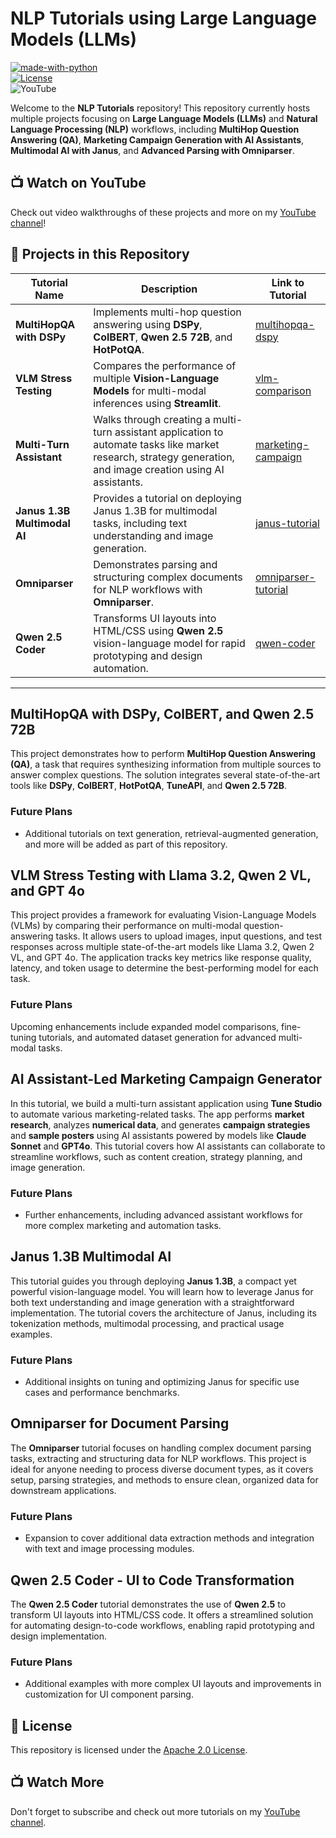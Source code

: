 # NLP Tutorials using Large Language Models (LLMs)

[![made-with-python](https://img.shields.io/badge/Made%20with-Python-1f425f.svg)](https://www.python.org/)  
[![License](https://img.shields.io/badge/License-Apache_2.0-blue.svg)](https://opensource.org/licenses/Apache-2.0)  
![YouTube](https://img.shields.io/badge/YouTube-%23FF0000.svg?style=for-the-badge&logo=YouTube&logoColor=white)

Welcome to the **NLP Tutorials** repository! This repository currently hosts multiple projects focusing on **Large Language Models (LLMs)** and **Natural Language Processing (NLP)** workflows, including **MultiHop Question Answering (QA)**, **Marketing Campaign Generation with AI Assistants**, **Multimodal AI with Janus**, and **Advanced Parsing with Omniparser**.

## 📺 Watch on YouTube
Check out video walkthroughs of these projects and more on my [YouTube channel](https://www.youtube.com/@AryanKargwal)!

## 🚀 Projects in this Repository

| Tutorial Name                    | Description                                                                                                    | Link to Tutorial                 |
|----------------------------------|----------------------------------------------------------------------------------------------------------------|----------------------------------|
| **MultiHopQA with DSPy**          | Implements multi-hop question answering using **DSPy**, **ColBERT**, **Qwen 2.5 72B**, and **HotPotQA**.        | [multihopqa-dspy](./multihopqa-dspy) |
| **VLM Stress Testing**            | Compares the performance of multiple **Vision-Language Models** for multi-modal inferences using **Streamlit**. | [vlm-comparison](./vlm-comparison)   |
| **Multi-Turn Assistant**          | Walks through creating a multi-turn assistant application to automate tasks like market research, strategy generation, and image creation using AI assistants. | [marketing-campaign](./multi-turn-agents) |
| **Janus 1.3B Multimodal AI**      | Provides a tutorial on deploying Janus 1.3B for multimodal tasks, including text understanding and image generation. | [janus-tutorial](./janus-tutorial) |
| **Omniparser**                    | Demonstrates parsing and structuring complex documents for NLP workflows with **Omniparser**. | [omniparser-tutorial](./omniparser) |
| **Qwen 2.5 Coder**                | Transforms UI layouts into HTML/CSS using **Qwen 2.5** vision-language model for rapid prototyping and design automation. | [qwen-coder](./qwen-coder) |

---

## MultiHopQA with DSPy, ColBERT, and Qwen 2.5 72B

This project demonstrates how to perform **MultiHop Question Answering (QA)**, a task that requires synthesizing information from multiple sources to answer complex questions. The solution integrates several state-of-the-art tools like **DSPy**, **ColBERT**, **HotPotQA**, **TuneAPI**, and **Qwen 2.5 72B**.

### Future Plans
- Additional tutorials on text generation, retrieval-augmented generation, and more will be added as part of this repository.

## VLM Stress Testing with Llama 3.2, Qwen 2 VL, and GPT 4o

This project provides a framework for evaluating Vision-Language Models (VLMs) by comparing their performance on multi-modal question-answering tasks. It allows users to upload images, input questions, and test responses across multiple state-of-the-art models like Llama 3.2, Qwen 2 VL, and GPT 4o. The application tracks key metrics like response quality, latency, and token usage to determine the best-performing model for each task.

### Future Plans
Upcoming enhancements include expanded model comparisons, fine-tuning tutorials, and automated dataset generation for advanced multi-modal tasks.

## AI Assistant-Led Marketing Campaign Generator

In this tutorial, we build a multi-turn assistant application using **Tune Studio** to automate various marketing-related tasks. The app performs **market research**, analyzes **numerical data**, and generates **campaign strategies** and **sample posters** using AI assistants powered by models like **Claude Sonnet** and **GPT4o**. This tutorial covers how AI assistants can collaborate to streamline workflows, such as content creation, strategy planning, and image generation.

### Future Plans
- Further enhancements, including advanced assistant workflows for more complex marketing and automation tasks.

## Janus 1.3B Multimodal AI

This tutorial guides you through deploying **Janus 1.3B**, a compact yet powerful vision-language model. You will learn how to leverage Janus for both text understanding and image generation with a straightforward implementation. The tutorial covers the architecture of Janus, including its tokenization methods, multimodal processing, and practical usage examples.

### Future Plans
- Additional insights on tuning and optimizing Janus for specific use cases and performance benchmarks.

## Omniparser for Document Parsing

The **Omniparser** tutorial focuses on handling complex document parsing tasks, extracting and structuring data for NLP workflows. This project is ideal for anyone needing to process diverse document types, as it covers setup, parsing strategies, and methods to ensure clean, organized data for downstream applications.

### Future Plans
- Expansion to cover additional data extraction methods and integration with text and image processing modules.

## Qwen 2.5 Coder - UI to Code Transformation

The **Qwen 2.5 Coder** tutorial demonstrates the use of **Qwen 2.5** to transform UI layouts into HTML/CSS code. It offers a streamlined solution for automating design-to-code workflows, enabling rapid prototyping and design implementation.

### Future Plans
- Additional examples with more complex UI layouts and improvements in customization for UI component parsing.

## 📜 License
This repository is licensed under the [Apache 2.0 License](https://opensource.org/licenses/Apache-2.0).

## 📺 Watch More
Don't forget to subscribe and check out more tutorials on my [YouTube channel](https://www.youtube.com/@AryanKargwal).
